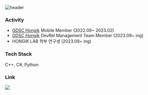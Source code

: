 ![header](https://capsule-render.vercel.app/api?type=waving&&color=gradient&customColorList=1,1,4,1,30&height=100&section=header&text=Grow%20Together&fontSize=70)

### Activity

- [GDSC Hongik](https://github.com/GDSC-Hongik) Mobile Member (2022.09~ 2023.02)
- [GDSC Hongik](https://github.com/GDSC-Hongik) DevRel Management Team Member (2023.09~ ing)
- HONGIK LAB 학부 연구생 (2023.09~ ing)

### Tech Stack
C++, C#, Python

### Link

<a href="https://velog.io/@gabujwb" target="_blank"><img src="https://img.shields.io/badge/Velog-20C997?style=flat&logo=velog&logoColor=ffffff"/></a>
